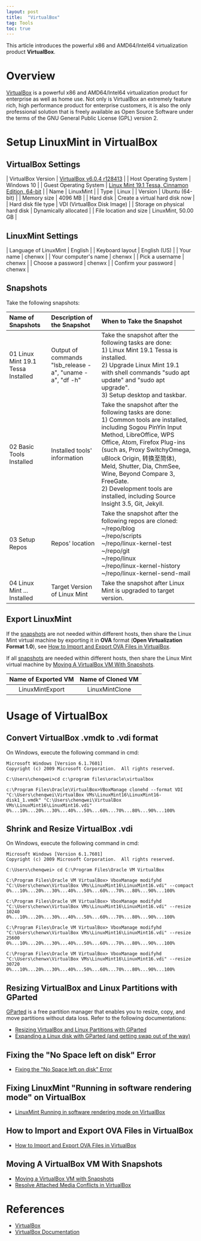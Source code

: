 ```yaml
---
layout: post
title:  "VirtualBox"
tag: Tools
toc: true
---
```


This article introduces the powerful x86 and AMD64/Intel64 virtualization product **VirtualBox**.

<!--more-->

# Overview

[VirtualBox](https://www.virtualbox.org/) is a powerful x86 and AMD64/Intel64 virtualization product for enterprise as well as home use. Not only is VirtualBox an extremely feature rich, high performance product for enterprise customers, it is also the only professional solution that is freely available as Open Source Software under the terms of the GNU General Public License (GPL) version 2.

# Setup LinuxMint in VirtualBox

## VirtualBox Settings

| VirtualBox Version | [VirtualBox v6.0.4 r128413](https://www.virtualbox.org/wiki/Downloads) |
| Host Operating System | Windows 10 |
| Guest Operating System | [Linux Mint 19.1 Tessa, Cinnamon Edition, 64-bit](https://www.linuxmint.com/download.php) |
| Name | LinuxMint |
| Type | Linux |
| Version | Ubuntu (64-bit) |
| Memory size | 4096 MB |
| Hard disk | Create a virtual hard disk now |
| Hard disk file type | VDI (VirtualBox Disk Image) |
| Storage on physical hard disk | Dynamically allocated |
| File location and size | LinuxMint, 50.00 GB |

<p/>

## LinuxMint Settings

| Language of LinuxMint | English |
| Keyboard layout | English (US) |
| Your name | chenwx |
| Your computer's name | chenwx |
| Pick a username | chenwx |
| Choose a password | chenwx |
| Confirm your password | chenwx |

<p/>

## Snapshots

Take the following snapshots:

| Name of Snapshots | Description of the Snapshot | When to Take the Snapshot |
| :---------------- | :-------------------------- | :------------------------ |
| 01 Linux Mint 19.1 Tessa Installed | Output of commands "lsb_release -a", "uname -a", "df -h" | Take the snapshot after the following tasks are done:<br>1) Linux Mint 19.1 Tessa is installed.<br>2) Upgrade Linux Mint 19.1 with shell commands "sudo apt update" and "sudo apt upgrade".<br>3) Setup desktop and taskbar. |
| 02 Basic Tools Installed | Installed tools' information | Take the snapshot after the following tasks are done:<br>1) Common tools are installed, including Sogou PinYin Input Method, LibreOffice, WPS Office, Atom, Firefox Plug-ins (such as, Proxy SwitchyOmega, uBlock Origin, 转换至简体), Meld, Shutter, Dia, ChmSee, Wine, Beyond Compare 3, FreeGate.<br>2) Development tools are installed, including Source Insight 3.5, Git, Jekyll. |
| 03 Setup Repos | Repos' location | Take the snapshot after the following repos are cloned:<br>~/repo/blog<br>~/repo/scripts<br>~/repo/linux-kernel-test<br>~/repo/git<br>~/repo/linux<br>~/repo/linux-kernel-history<br>~/repo/linux-kernel-send-mail |
| 04 Linux Mint ... Installed | Target Version of Linux Mint | Take the snapshot after Linux Mint is upgraded to target version. |

<p/>

## Export LinuxMint

If the [snapshots](#snapshots) are not needed within different hosts, then share the Linux Mint virtual machine by exporting it in **OVA** format (**Open Virtualization Format 1.0**), see [How to Import and Export OVA Files in VirtualBox](#how-to-import-and-export-ova-files-in-virtualbox).

If all [snapshots](#snapshots) are needed within different hosts, then share the Linux Mint virtual machine by [Moving A VirtualBox VM With Snapshots](#moving-a-virtualbox-vm-with-snapshots).

| Name of Exported VM | Name of Cloned VM |
| :-----------------: | :---------------: |
| LinuxMintExport     | LinuxMintClone    |

<p/>

# Usage of VirtualBox

## Convert VirtualBox .vmdk to .vdi format

On Windows, execute the following command in cmd:

```
Microsoft Windows [Version 6.1.7601]
Copyright (c) 2009 Microsoft Corporation.  All rights reserved.

C:\Users\chenqwei>cd c:\program files\oracle\virtualbox

c:\Program Files\Oracle\VirtualBox>VBoxManage clonehd --format VDI "C:\Users\chenqwei\VirtualBox VMs\LinuxMint16\LinuxMint16-disk1_1.vmdk" "C:\Users\chenqwei\VirtualBox VMs\LinuxMint16\LinuxMint16.vdi"
0%...10%...20%...30%...40%...50%...60%...70%...80%...90%...100%
```

## Shrink and Resize VirtualBox .vdi

On Windows, execute the following command in cmd:

```
Microsoft Windows [Version 6.1.7601]
Copyright (c) 2009 Microsoft Corporation.  All rights reserved.

C:\Users\chenqwei> cd C:\Program Files\Oracle VM VirtualBox

C:\Program Files\Oracle VM VirtualBox> VboxManage modifyhd "C:\Users\chenwx\VirtualBox VMs\LinuxMint16\LinuxMint16.vdi" --compact
0%...10%...20%...30%...40%...50%...60%...70%...80%...90%...100%

C:\Program Files\Oracle VM VirtualBox> VboxManage modifyhd "C:\Users\chenwx\VirtualBox VMs\LinuxMint16\LinuxMint16.vdi" --resize 10240
0%...10%...20%...30%...40%...50%...60%...70%...80%...90%...100%

C:\Program Files\Oracle VM VirtualBox> VboxManage modifyhd "C:\Users\chenwx\VirtualBox VMs\LinuxMint16\LinuxMint16.vdi" --resize 25600
0%...10%...20%...30%...40%...50%...60%...70%...80%...90%...100%

C:\Program Files\Oracle VM VirtualBox> VboxManage modifyhd "C:\Users\chenwx\VirtualBox VMs\LinuxMint16\LinuxMint16.vdi" --resize 30720
0%...10%...20%...30%...40%...50%...60%...70%...80%...90%...100%
```

## Resizing VirtualBox and Linux Partitions with GParted

[GParted](http://gparted.sourceforge.net/download.php) is a free partition manager that enables you to resize, copy, and move partitions without data loss. Refer to the following documentations:

* [Resizing VirtualBox and Linux Partitions with GParted](/docs/Resizing_VirtualBox_and_Linux_Partitions_with_GParted.pdf)
* [Expanding a Linux disk with GParted (and getting swap out of the way)](/docs/Expanding_a_Linux_disk_with_GParted.pdf)

## Fixing the "No Space left on disk" Error

* [Fixing the "No Space left on disk" Error](/docs/Fixing_the_No_Space_left_on_disk_Error.pdf)

## Fixing LinuxMint "Running in software rendering mode" on VirtualBox

* [LinuxMint Running in software rendering mode on VirtualBox](/docs/LinuxMint_Running_in_software_rendering_mode_on_VirtualBox.pdf)

## How to Import and Export OVA Files in VirtualBox

* [How to Import and Export OVA Files in VirtualBox](/docs/How_to_Import_and_Export_OVA_Files_in_VirtualBox.pdf)

## Moving A VirtualBox VM With Snapshots

* [Moving a VirtualBox VM with Snapshots](/docs/Moving_a_VirutalBox_VM_with_Snapshots.pdf)
* [Resolve Attached Media Conflicts in VirtualBox](/docs/Resolve_Attached_Media_Conflicts_in_VirtualBox.pdf)

# References

* [VirtualBox](https://www.virtualbox.org/)
* [VirtualBox Documentation](https://www.virtualbox.org/wiki/Documentation)
